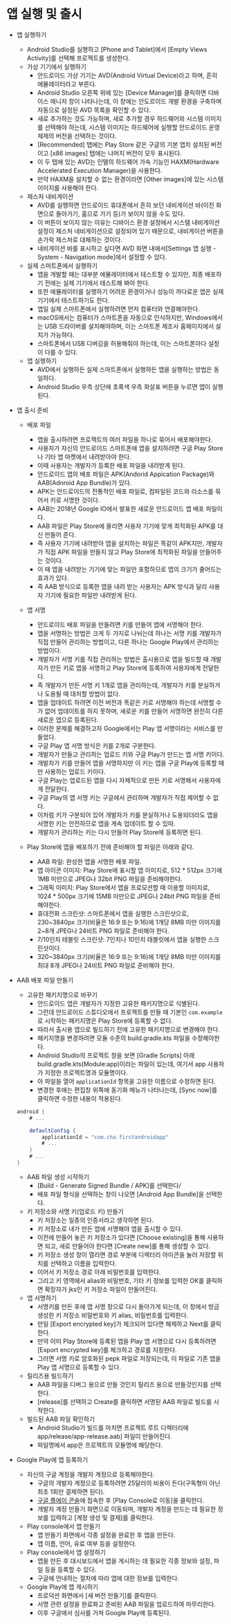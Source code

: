 # 앱 실행 및 출시

- 앱 실행하기
  - Android Studio를 실행하고 [Phone and Tablet]에서 [Empty Views Activity]를 선택해 프로젝트를 생성한다.
  - 가상 기기에서 실행하기
    - 안드로이드 가상 기기는 AVD(Android Virtual Device)라고 하며, 흔히 에뮬레이터라고 부른다.
    - Android Studio 오른쪽 위에 있는 [Device Manager]를 클릭하면 디바이스 매니저 창이 나타나는데, 이 창에는 안도르이드 개발 환경을 구축하며 자동으로 설정된 AVD 목록을 확인할 수 있다.
    - 새로 추가하는 것도 가능하며, 새로 추가할 경우 하드웨어와 시스템 이미지를 선택해야 하는데, 시스템 이미지는 하드웨어에 실행할 안드로이드 운영체제의 버전을 선택하는 것이다.
    - [Recommended] 탭에는 Play Store 같은 구글의 기본 앱치 설치된 버전이고 [x86 images] 탭에는 나머지 버전이 모두 표시된다.
    - 이 두 탭에 있는 AVD는 인텔의 하드웨어 가속 기능인 HAXM(Hardware Accelerated Execution Manager)을 사용한다.
    - 만약 HAXM을 설치할 수 없는 환경이라면 [Other images]에 있는 시스템 이미지를 사용해야 한다.
  - 제스처 내비게이션
    - AVD를 실행하면 안드로이드 휴대폰에서 흔히 보던 내비게이션 바(이전 화면으로 돌아가기, 홈으로 가기 등)가 보이지 않을 수도 있다.
    - 이 버튼이 보이지 않는 이유는 디바이스 환경 설정에서 시스템 내비게이션 설정이 제스처 네비게이션으로 설정되어 있기 때문으로, 내비게이션 버튼을 손가락 제스처로 대체하는 것이다.
    - 네비게이션 바를 표시하고 싶다면 AVD 화면 내에서[Settings 앱 실행 - System - Navigation mode]에서 설정할 수 있다.
  - 실제 스마트폰에서 실행하기
    - 앱을 개발할 때는 대부분 에뮬레이터에서 테스트할 수 있지만, 최종 배포하기 전에는 실제 기기에서 테스트해 봐야 한다.
    - 또한 에뮬레이터를 실행하기 어려운 환경이거나 성능이 까다로운 앱은 실제 기기에서 테스트하기도 한다.
    - 앱일 실제 스마트폰에서 실행하려면 먼저 컴퓨터와 연결해야한다.
    - macOS에서는 컴퓨터가 스마트폰을 자동으로 인식하지만, Windows에서는 USB 드라이버를 설치해야하며, 이는 스마트폰 제조사 홈페이지에서 설치가 가능하다.
    - 스마트폰에서 USB 디버깅을 허용해줘야 하는데, 이는 스마트폰마다 설정이 다를 수 있다.
  - 앱 실행하기
    - AVD에서 실행하든 실제 스마트폰에서 실행하든 앱을 실행하는 방법은 동일하다.
    - Android Studio 우측 상단에 초록색 우측 화살표 버튼을 누르면 앱이 실행된다.



- 앱 출시 준비

  - 배포 파일
    - 앱을 출시하려면 프로젝트의 여러 파일을 하나로 묶어서 배포해야한다.
    - 사용자가 자신의 안드로이드 스마트폰에 앱을 설치하려면 구글 Play Store나 기타 앱 마켓에서 내려받아야 한다.
    - 이때 사용자는 개발자가 등록한 배포 파일을 내려받게 된다.
    - 안드로이드 앱의 배포 파일은 APK(Andorid Appication Package)와 AAB(Adnroid App Bundle)가 있다.
    - APK는 안드로이드의 전통적인 배포 파일로, 컴파일된 코드와 리소스를 묶어서 키로 서명한 것이다.
    - AAB는 2018년 Google IO에서 발표한 새로운 안드로이드 앱 배포 파일이다.
    - AAB 파일은 Play Store에 올리면 사용자 기기에 맞게 최적화된 APK를 대신 만들어 준다.
    - 즉 사용자 기기에 내려받아 앱을 설치하는 파일은 똑같이 APK지만, 개발자가 직접 APK 파일을 만들지 않고 Play Store에 최적화된 파일을 만들어주는 것이다.
    - 이 때 앱을 내려받는 기기에 맞는 파일만 포함하므로 앱의 크기가 줄어드는 효과가 있다.
    - 즉 AAB 방식으로 등록한 앱을 내려 받는 사용자는 APK 방식과 달리 사용자 기기에 필요한 파일만 내려받게 된다.
  - 앱 서명
    - 안드로이드 배포 파일을 만들려면 키를 만들어 앱에 서명해야 한다.
    - 앱을 서명하는 방법은 크게 두 가지로 나뉘는데 하나는 서명 키를 개발자가 직접 만들어 관리하는 방법이고, 다른 하나는 Google Play에서 관리하는 방법이다.
    - 개발자가 서명 키를 직접 관리하는 방법은 출시용으로 앱을 빌드할 때 개발자가 만든 키로 앱을 서명하고 Play Store에 등록하여 사용자에게 전달한다.
    - 즉 개발자가 만든 서명 키 1개로 앱을 관리하는데, 개발자가 키를 분실하거나 도용될 때 대처할 방법이 없다.
    - 앱을 업데이트 하려면 이전 버전과 똑같은 키로 서명해야 하는데 서명할 수가 없어 업데이트를 하지 못하며, 새로운 키를 만들어 서명하면 완전히 다른 새로운 앱으로 등록된다.
    - 이러한 문제를 해결하고자 Google에서는 Play 앱 서명이라는 서비스를 만들었다.
    - 구글 Play 앱 서명 방식은 키를 2개로 구분한다.
    - 개발자가 만들고 관리하는 업로드 키와 구글 Play가 만드는 앱 서명 키이다.
    - 개발자가 키를 만들어 앱을 서명하지만 이 키는 앱을 구글 Play에 등록할 때만 사용하는 업로드 키이다.
    - 구글 Play는 업로드된 앱을 다시 자체적으로 만든 키로 서명해서 사용자에게 전달한다.
    - 구글 Play의 앱 서명 키는 구글에서 관리하며 개발자가 직접 제어할 수 없다.
    - 이처럼 키가 구분되어 있어 개발자가 키를 분실하거나 도용되더라도 앱을 서명한 키는 안전하므로 앱을 계속 업데이트 할 수 있따.
    - 개발자가 관리하는 키는 다시 만들어 Play Store에 등록하면 된다.

  - Play Store에 앱을 배포하기 전에 준비해야 할 파일은 아래와 같다.
    - AAB 파일: 완성한 앱을 서명한 배포 파일.
    - 앱 아이콘 이미지: Play Store에 표시할 앱 이미지로, 512 * 512px 크기에 1MB 미만으로 JPEG나 32bit PNG 파일을 준비해야한다.
    - 그래픽 이미지: Play Store에서 앱을 프로모션할 때 이용할 이미지로, 1024 * 500px 크기에 15MB 미만으로 JPEG나 24bit PNG 파일을 준비해야한다.
    - 휴대전화 스크린샷: 스마트폰에서 앱을 실행한 스크린샷으로, 230~3840px 크기(비율은 16:9 또는 9:16)에 1개당 8MB 미만 이미지를 2~8개 JPEG나 24비트 PNG 파일로 준비해야 한다.
    - 7/10인치 테블릿 스크린샷: 7인치나 10인치 태블릿에서 앱을 실행한 스크린샷이다.
    - 320~3840px 크기(비율은 16:9 또는 9:16)에 1개당 8MB 미만 이미지를 최대 8개 JPEG나 24비트 PNG 파일로 준비해야 한다.



- AAB 배포 파일 만들기

  - 고유한 패키지명으로 바꾸기
    - 안드로이드 앱은 개발자가 지정한 고유한 패키지명으로 식별된다.
    - 그런데 안드로이드 스튜디오에서 프로젝트를 만들 때 기본인 `com.example`로 시작하는 패키지명은 Play Store에 등록할 수 없다.
    - 따라서 출시용 앱으로 빌드하기 전에 고유한 패키지명으로 변경해야 한다.
    - 패키지명을 변경하려면 모듈 수준의 build.gradle.kts 파일을 수정해야한다.
    - Android Studio의 프로젝트 창을 보면 [Gradle Scripts] 아래 build.gradle.kts(Module:app)이라는 파일이 있는데, 여기서 app 사용자가 지정한 프로젝트명과 모듈명이다.
    - 아 파일을 열어 `applicationId` 항목을 고유한 이름으로 수정하면 된다.
    - 변경한 후에는 편집창 위쪽에 동기화 메뉴가 나타나는데, [Sync now]를 클릭하면 수정한 내용이 적용된다.

  ```groovy
  android {
      # ...
  
      defaultConfig {
          applicationId = "com.cha.firstandroidapp"
          # ...
      }
      # ...
  }
  ```

  - AAB 파일 생성 시작하기
    - [Build - Generate Signed Bundle / APK]를 선택한다/
    - 배포 파일 형식을 선택하는 창이 나오면 [Android App Bundle]을 선택한다.
  - 키 저장소와 서명 키(업로드 키) 만들기
    - 키 저장소는 일종의 인증서라고 생각하면 된다.
    - 키 저장소로 내가 만든 앱에 서명해야 앱을 출시할 수 있다.
    - 이전에 만들어 놓은 키 저장소가 있다면 [Choose existing]을 통해 사용하면 되고, 새로 만들어야 한다면 [Create new]를 통해 생성할 수 있다.
    - 키 저장소 생성 창이 열리면 경로 부분에 디렉터리 아이콘을 눌러 저장할 위치를 선택하고 이름을 입력한다.
    - 이어서 키 저장소 경로 아래 비밀번호를 입력한다.
    - 그리고 키 영역에서 alias와 비밀번호, 기타 키 정보를 입력한 OK를 클릭하면 확장자가 jks인 키 저장소 파일이 만들어진다.
  - 앱 서명하기
    - 서명키를 만든 후에 앱 서명 창으로 다시 돌아가게 되는데, 이 창에서 방금 생성한 키 저장소 비밀번호와 키 alias, 비밀번호를 입력한다.
    - 만일 [Export encrypted key]가 체크되어 있다면 해제하고 Next를 클릭한다.
    - 만약 이미 Play Store에 등록된 앱을 Play 앱 서명으로 다시 등록하려면 [Export encrypted key]를 체크하고 경로를 지정한다.
    - 그러면 서명 키로 암호화된 pepk 파일로 저장되는데, 이 파일로 기존 앱을 Play 앱 서명으로 등록할 수 있다.
  - 릴리즈용 빌드하기
    - AAB 파일을 디버그 용으로 만들 것인지 릴리즈 용으로 만들것인지를 선택한다.
    - [release]를 선택하고 Create를 클릭하면 서명된 AAB 파일로 빌드를 시작한다.
  - 빌드된 AAB 파일 확인하기
    - Android Studio가 빌드를 마치면 프로젝트 루트 디렉터리에 app/release/app-release.aab] 파일이 만들어진다.
    - 파일명에서 app은 프로젝트의 모듈명에 해당한다.



- Google Play에 앱 등록하기
  - 자신의 구글 계정을 개발자 계정으로 등록해야한다.
    - 구글의 개발자 계정으로 등록하려면 25달러의 비용이 든다(구독형이 아닌 최초 1회만 결제하면 된다).
    - [구글 플에이 콘솔](https://play.google.com/console/about/)에 접속한 후 [Play Console로 이동]을 클릭한다.
    - 개발자 계정 만들기 화면으로 이동되며, 개발자 계정을 만드는 데 필요한 정보를 입력하고 [계정 생성 및 결제]를 클릭한다.
  - Play console에서 앱 만들기
    - 앱 만들기 화면에서 각종 설정을 완료한 후 앱을 만든다.
    - 앱 이름, 언어, 유료 여부 등을 설정한다.
  - Play console에서 앱 설정하기
    - 앱을 만든 후 대시보드에서 앱을 게시하는 데 필요한 각종 정보와 설정, 파일 등을 등록할 수 있다.
    - 구글에 안내하는 절차에 따라 앱에 대한 정보를 입력한다.
  - Google Play에 앱 게시하기
    - 프로덕션 화면에서 [새 버전 만들기]를 클릭한다.
    - 서명 관련 설정을 완료화고 준비된 AAB 파일을 업로드하여 마무리한다.
    - 이후 구글에서 심사를 거쳐 Google Play에 등록된다.




